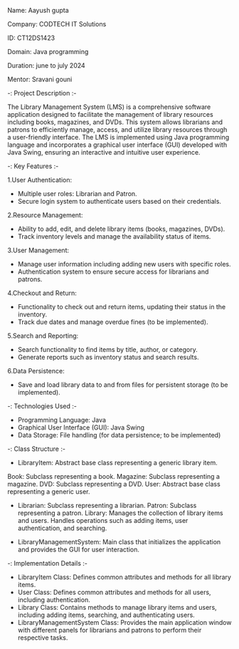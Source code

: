 
Name: Aayush gupta

Company: CODTECH IT Solutions

ID: CT12DS1423

Domain: Java programming

Duration: june to july 2024

Mentor: Sravani gouni

  -: Project Description :-
  
The Library Management System (LMS) is a comprehensive software application designed to facilitate the management of library resources including books, magazines, and DVDs. This system allows librarians
and patrons to efficiently manage, access, and utilize library resources through a user-friendly interface. The LMS is implemented using Java programming language and incorporates a graphical user
interface (GUI) developed with Java Swing, ensuring an interactive and intuitive user experience.

  -: Key Features :-
  
1.User Authentication:

 - Multiple user roles: Librarian and Patron.
 - Secure login system to authenticate users based on their credentials.

2.Resource Management:

 - Ability to add, edit, and delete library items (books, magazines, DVDs).
 - Track inventory levels and manage the availability status of items.

3.User Management:

 - Manage user information including adding new users with specific roles.
 - Authentication system to ensure secure access for librarians and patrons.
 
4.Checkout and Return:

 - Functionality to check out and return items, updating their status in the inventory.
 - Track due dates and manage overdue fines (to be implemented).

5.Search and Reporting:

 - Search functionality to find items by title, author, or category.
 - Generate reports such as inventory status and search results.

6.Data Persistence:

 - Save and load library data to and from files for persistent storage (to be implemented).

 -: Technologies Used :-

 - Programming Language: Java
 - Graphical User Interface (GUI): Java Swing
 - Data Storage: File handling (for data persistence; to be implemented)

 -: Class Structure :-

 - LibraryItem: Abstract base class representing a generic library item.

Book: Subclass representing a book.
Magazine: Subclass representing a magazine.
DVD: Subclass representing a DVD.
User: Abstract base class representing a generic user.

 - Librarian: Subclass representing a librarian.
Patron: Subclass representing a patron.
Library: Manages the collection of library items and users. Handles operations such as adding items, user authentication, and searching.

 - LibraryManagementSystem: Main class that initializes the application and provides the GUI for user interaction.

  -: Implementation Details :-
  
 - LibraryItem Class: Defines common attributes and methods for all library items.
 - User Class: Defines common attributes and methods for all users, including authentication.
 - Library Class: Contains methods to manage library items and users, including adding items, searching, and authenticating users.
 - LibraryManagementSystem Class: Provides the main application window with different panels for librarians and patrons to perform their respective tasks.


